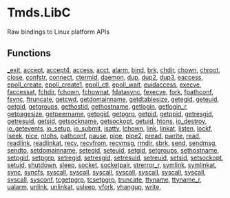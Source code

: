 # Tmds.LibC
Raw bindings to Linux platform APIs

## Functions

[_exit](http://man7.org/linux/man-pages/man2/_exit.2.html), [accept](http://man7.org/linux/man-pages/man2/accept.2.html), [accept4](http://man7.org/linux/man-pages/man2/accept4.2.html), [access](http://man7.org/linux/man-pages/man2/access.2.html), [acct](http://man7.org/linux/man-pages/man2/acct.2.html), [alarm](http://man7.org/linux/man-pages/man2/alarm.2.html), [bind](http://man7.org/linux/man-pages/man2/bind.2.html), [brk](http://man7.org/linux/man-pages/man2/brk.2.html), [chdir](http://man7.org/linux/man-pages/man2/chdir.2.html), [chown](http://man7.org/linux/man-pages/man2/chown.2.html), [chroot](http://man7.org/linux/man-pages/man2/chroot.2.html), [close](http://man7.org/linux/man-pages/man2/close.2.html), [confstr](http://man7.org/linux/man-pages/man3/confstr.3.html), [connect](http://man7.org/linux/man-pages/man2/connect.2.html), [ctermid](http://man7.org/linux/man-pages/man3/ctermid.3.html), [daemon](http://man7.org/linux/man-pages/man3/daemon.3.html), [dup](http://man7.org/linux/man-pages/man2/dup.2.html), [dup2](http://man7.org/linux/man-pages/man2/dup2.2.html), [dup3](http://man7.org/linux/man-pages/man2/dup3.2.html), [eaccess](http://man7.org/linux/man-pages/man3/eaccess.3.html), [epoll_create](http://man7.org/linux/man-pages/man2/epoll_create.2.html), [epoll_create1](http://man7.org/linux/man-pages/man2/epoll_create1.2.html), [epoll_ctl](http://man7.org/linux/man-pages/man2/epoll_ctl.2.html), [epoll_wait](http://man7.org/linux/man-pages/man2/epoll_wait.2.html), [euidaccess](http://man7.org/linux/man-pages/man3/euidaccess.3.html), [execve](http://man7.org/linux/man-pages/man2/execve.2.html), [faccessat](http://man7.org/linux/man-pages/man2/faccessat.2.html), [fchdir](http://man7.org/linux/man-pages/man2/fchdir.2.html), [fchown](http://man7.org/linux/man-pages/man2/fchown.2.html), [fchownat](http://man7.org/linux/man-pages/man2/fchownat.2.html), [fdatasync](http://man7.org/linux/man-pages/man2/fdatasync.2.html), [fexecve](http://man7.org/linux/man-pages/man3/fexecve.3.html), [fork](http://man7.org/linux/man-pages/man2/fork.2.html), [fpathconf](http://man7.org/linux/man-pages/man3/fpathconf.3.html), [fsync](http://man7.org/linux/man-pages/man2/fsync.2.html), [ftruncate](http://man7.org/linux/man-pages/man2/ftruncate.2.html), [getcwd](http://man7.org/linux/man-pages/man3/getcwd.3.html), [getdomainname](http://man7.org/linux/man-pages/man2/getdomainname.2.html), [getdtablesize](http://man7.org/linux/man-pages/man3/getdtablesize.3.html), [getegid](http://man7.org/linux/man-pages/man2/getegid.2.html), [geteuid](http://man7.org/linux/man-pages/man2/geteuid.2.html), [getgid](http://man7.org/linux/man-pages/man2/getgid.2.html), [getgroups](http://man7.org/linux/man-pages/man2/getgroups.2.html), [gethostid](http://man7.org/linux/man-pages/man3/gethostid.3.html), [gethostname](http://man7.org/linux/man-pages/man2/gethostname.2.html), [getlogin](http://man7.org/linux/man-pages/man3/getlogin.3.html), [getlogin_r](http://man7.org/linux/man-pages/man3/getlogin_r.3.html), [getpagesize](http://man7.org/linux/man-pages/man2/getpagesize.2.html), [getpeername](http://man7.org/linux/man-pages/man2/getpeername.2.html), [getpgid](http://man7.org/linux/man-pages/man2/getpgid.2.html), [getpgrp](http://man7.org/linux/man-pages/man2/getpgrp.2.html), [getpid](http://man7.org/linux/man-pages/man2/getpid.2.html), [getppid](http://man7.org/linux/man-pages/man2/getppid.2.html), [getresgid](http://man7.org/linux/man-pages/man2/getresgid.2.html), [getresuid](http://man7.org/linux/man-pages/man2/getresuid.2.html), [getsid](http://man7.org/linux/man-pages/man2/getsid.2.html), [getsockname](http://man7.org/linux/man-pages/man2/getsockname.2.html), [getsockopt](http://man7.org/linux/man-pages/man2/getsockopt.2.html), [getuid](http://man7.org/linux/man-pages/man2/getuid.2.html), [htons](http://man7.org/linux/man-pages/man3/htons.3.html), [io_destroy](http://man7.org/linux/man-pages/man2/io_destroy.2.html), [io_getevents](http://man7.org/linux/man-pages/man2/io_getevents.2.html), [io_setup](http://man7.org/linux/man-pages/man2/io_setup.2.html), [io_submit](http://man7.org/linux/man-pages/man2/io_submit.2.html), [isatty](http://man7.org/linux/man-pages/man3/isatty.3.html), [lchown](http://man7.org/linux/man-pages/man2/lchown.2.html), [link](http://man7.org/linux/man-pages/man2/link.2.html), [linkat](http://man7.org/linux/man-pages/man2/linkat.2.html), [listen](http://man7.org/linux/man-pages/man2/listen.2.html), [lockf](http://man7.org/linux/man-pages/man3/lockf.3.html), [lseek](http://man7.org/linux/man-pages/man2/lseek.2.html), [nice](http://man7.org/linux/man-pages/man2/nice.2.html), [ntohs](http://man7.org/linux/man-pages/man3/ntohs.3.html), [pathconf](http://man7.org/linux/man-pages/man3/pathconf.3.html), [pause](http://man7.org/linux/man-pages/man2/pause.2.html), [pipe](http://man7.org/linux/man-pages/man2/pipe.2.html), [pipe2](http://man7.org/linux/man-pages/man2/pipe2.2.html), [pread](http://man7.org/linux/man-pages/man2/pread.2.html), [pwrite](http://man7.org/linux/man-pages/man2/pwrite.2.html), [read](http://man7.org/linux/man-pages/man2/read.2.html), [readlink](http://man7.org/linux/man-pages/man2/readlink.2.html), [readlinkat](http://man7.org/linux/man-pages/man2/readlinkat.2.html), [recv](http://man7.org/linux/man-pages/man2/recv.2.html), [recvfrom](http://man7.org/linux/man-pages/man2/recvfrom.2.html), [recvmsg](http://man7.org/linux/man-pages/man2/recvmsg.2.html), [rmdir](http://man7.org/linux/man-pages/man2/rmdir.2.html), [sbrk](http://man7.org/linux/man-pages/man2/sbrk.2.html), [send](http://man7.org/linux/man-pages/man2/send.2.html), [sendmsg](http://man7.org/linux/man-pages/man2/sendmsg.2.html), [sendto](http://man7.org/linux/man-pages/man2/sendto.2.html), [setdomainname](http://man7.org/linux/man-pages/man2/setdomainname.2.html), [setegid](http://man7.org/linux/man-pages/man2/setegid.2.html), [seteuid](http://man7.org/linux/man-pages/man2/seteuid.2.html), [setgid](http://man7.org/linux/man-pages/man2/setgid.2.html), [setgroups](http://man7.org/linux/man-pages/man2/setgroups.2.html), [sethostname](http://man7.org/linux/man-pages/man2/sethostname.2.html), [setpgid](http://man7.org/linux/man-pages/man2/setpgid.2.html), [setpgrp](http://man7.org/linux/man-pages/man2/setpgrp.2.html), [setregid](http://man7.org/linux/man-pages/man2/setregid.2.html), [setresgid](http://man7.org/linux/man-pages/man2/setresgid.2.html), [setresuid](http://man7.org/linux/man-pages/man2/setresuid.2.html), [setreuid](http://man7.org/linux/man-pages/man2/setreuid.2.html), [setsid](http://man7.org/linux/man-pages/man2/setsid.2.html), [setsockopt](http://man7.org/linux/man-pages/man2/setsockopt.2.html), [setuid](http://man7.org/linux/man-pages/man2/setuid.2.html), [shutdown](http://man7.org/linux/man-pages/man2/shutdown.2.html), [sleep](http://man7.org/linux/man-pages/man3/sleep.3.html), [socket](http://man7.org/linux/man-pages/man2/socket.2.html), [socketpair](http://man7.org/linux/man-pages/man2/socketpair.2.html), [strerror_r](http://man7.org/linux/man-pages/man3/strerror_r.3.html), [symlink](http://man7.org/linux/man-pages/man2/symlink.2.html), [symlinkat](http://man7.org/linux/man-pages/man2/symlinkat.2.html), [sync](http://man7.org/linux/man-pages/man2/sync.2.html), [syncfs](http://man7.org/linux/man-pages/man2/syncfs.2.html), [syscall](http://man7.org/linux/man-pages/man2/syscall.2.html), [syscall](http://man7.org/linux/man-pages/man2/syscall.2.html), [syscall](http://man7.org/linux/man-pages/man2/syscall.2.html), [syscall](http://man7.org/linux/man-pages/man2/syscall.2.html), [syscall](http://man7.org/linux/man-pages/man2/syscall.2.html), [syscall](http://man7.org/linux/man-pages/man2/syscall.2.html), [syscall](http://man7.org/linux/man-pages/man2/syscall.2.html), [syscall](http://man7.org/linux/man-pages/man2/syscall.2.html), [sysconf](http://man7.org/linux/man-pages/man3/sysconf.3.html), [tcgetpgrp](http://man7.org/linux/man-pages/man3/tcgetpgrp.3.html), [tcsetpgrp](http://man7.org/linux/man-pages/man3/tcsetpgrp.3.html), [truncate](http://man7.org/linux/man-pages/man2/truncate.2.html), [ttyname](http://man7.org/linux/man-pages/man3/ttyname.3.html), [ttyname_r](http://man7.org/linux/man-pages/man3/ttyname_r.3.html), [ualarm](http://man7.org/linux/man-pages/man3/ualarm.3.html), [unlink](http://man7.org/linux/man-pages/man2/unlink.2.html), [unlinkat](http://man7.org/linux/man-pages/man2/unlinkat.2.html), [usleep](http://man7.org/linux/man-pages/man3/usleep.3.html), [vfork](http://man7.org/linux/man-pages/man2/vfork.2.html), [vhangup](http://man7.org/linux/man-pages/man2/vhangup.2.html), [write](http://man7.org/linux/man-pages/man2/write.2.html), 
